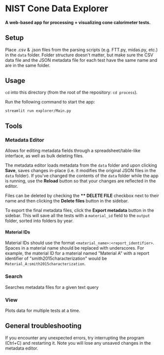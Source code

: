 # NIST Cone Data Explorer

#### A web-based app for processing + visualizing cone calorimeter tests.

## Setup
Place .csv & .json files from the parsing scripts (e.g. FTT.py, midas.py, etc.) in the `data` folder. Folder structure doesn't matter, but make sure the CSV data file and the JSON metadata file for each test have the same name and are in the same folder.

## Usage
`cd` into this directory (from the root of the repository: `cd process`).

Run the following command to start the app:
```
streamlit run explorer/Main.py
```

## Tools

### Metadata Editor
Allows for editing metadata fields through a spreadsheet/table-like interface, as well as bulk deleting files.  

The metadata editor loads metadata from the `data` folder and upon clicking **Save**, saves changes in-place (i.e. it modifies the original JSON files in the `data` folder). If you've changed the contents of the `data` folder while the app is running, use the **Reload** button so that your changes are reflected in the editor.

Files can be deleted by checking the **\*\* DELETE FILE** checkbox next to their name and then clicking the **Delete files** button in the sidebar. 

To export the final metadata files, click the **Export metadata** button in the sidebar. This will save all the tests with a `material_id` field to the `output` folder, sorted into folders by year.

#### Material IDs
Material IDs should use the format `<material_name>:<report_identifier>`. Spaces in a material name should be replaced with underscores. For example, the material ID for a material named "Material A" with a report identifier of "smith2015characterization" would be `Material_A:smith2015characterization`.

### Search
Searches metadata files for a given text query
### View
Plots data for multiple tests at a time.

## General troubleshooting
If you encounter any unexpected errors, try interrupting the program (Ctrl+C) and restarting it. Note you will lose any unsaved changes in the metadata editor.